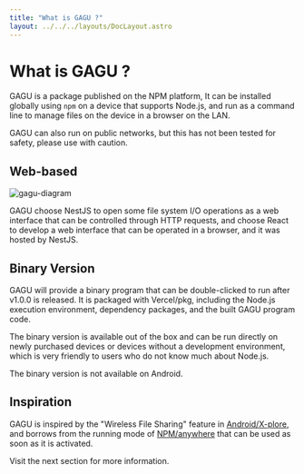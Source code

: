 ```yaml
---
title: "What is GAGU ?"
layout: ../../../layouts/DocLayout.astro
---
```


# What is GAGU ?

GAGU is a package published on the NPM platform, It can be installed globally using `npm` on a device that supports Node.js, and run as a command line to manage files on the device in a browser on the LAN.

GAGU can also run on public networks, but this has not been tested for safety, please use with caution.

## Web-based

![gagu-diagram](/assets/diagram.svg)

GAGU choose NestJS to open some file system I/O operations as a web interface that can be controlled through HTTP requests, and choose React to develop a web interface that can be operated in a browser, and it was hosted by NestJS.

## Binary Version

GAGU will provide a binary program that can be double-clicked to run after v1.0.0 is released. It is packaged with Vercel/pkg, including the Node.js execution environment, dependency packages, and the built GAGU program code.

The binary version is available out of the box and can be run directly on newly purchased devices or devices without a development environment, which is very friendly to users who do not know much about Node.js.

<div class="apply-tip">
The binary version is not available on Android.
</div>

## Inspiration

GAGU is inspired by the "Wireless File Sharing" feature in [Android/X-plore](https://play.google.com/store/apps/details?id=com.lonelycatgames.Xplore), and borrows from the running mode of [NPM/anywhere](https://www.npmjs.com/package/anywhere) that can be used as soon as it is activated.

Visit the next section for more information.
